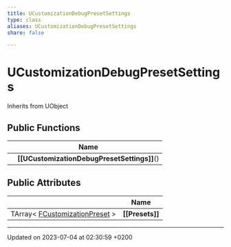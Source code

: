 ```yaml
---
title: UCustomizationDebugPresetSettings
type: class
aliases: UCustomizationDebugPresetSettings
share: false

---
```


# UCustomizationDebugPresetSettings





Inherits from UObject

## Public Functions

|                | Name           |
| -------------- | -------------- |
| | **[[UCustomizationDebugPresetSettings]]**() |

## Public Attributes

|                | Name           |
| -------------- | -------------- |
| TArray< [FCustomizationPreset](/docs/SDK/Source/Classes/structFCustomizationPreset.md) > | **[[Presets]]**  |

-------------------------------

Updated on 2023-07-04 at 02:30:59 +0200